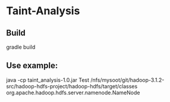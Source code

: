# Taint-Analysis

## Build
gradle build

## Use example:
java -cp taint_analysis-1.0.jar Test /nfs/mysoot/git/hadoop-3.1.2-src/hadoop-hdfs-project/hadoop-hdfs/target/classes org.apache.hadoop.hdfs.server.namenode.NameNode
